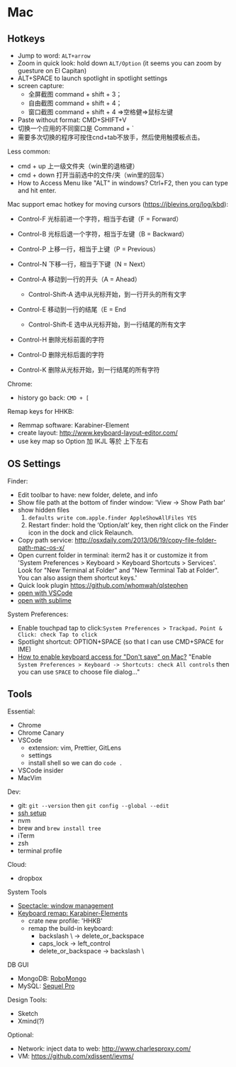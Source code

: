 # Mac

## Hotkeys

- Jump to word: `ALT+arrow`
- Zoom in quick look: hold down `ALT/Option` (it seems you can zoom by guesture on El Capitan)
- ALT+SPACE to launch spotlight in spotlight settings
- screen capture:
  - 全屏截图 command + shift + 3；
  - 自由截图 command + shift + 4；
  - 窗口截图 command + shift + 4 =>空格健=>鼠标左键
- Paste without format: CMD+SHIFT+V
- 切换一个应用的不同窗口是 Command + \`
- 需要多次切换的程序可按住cnd+tab不放手，然后使用触摸板点击。

Less common:
- cmd + up 上一级文件夹（win里的退格键）
- cmd + down 打开当前选中的文件/夹（win里的回车）
- How to Access Menu like "ALT" in windows? Ctrl+F2, then you can type and hit enter.


Mac support emac hotkey for moving cursors (https://jblevins.org/log/kbd):
- Control-F 光标前进一个字符，相当于右键（F = Forward）
- Control-B 光标后退一个字符，相当于左键（B = Backward）
- Control-P 上移一行，相当于上键（P = Previous）
- Control-N 下移一行，相当于下键（N = Next）
- Control-A 移动到一行的开头（A = Ahead）
  - Control-Shift-A 选中从光标开始，到一行开头的所有文字
- Control-E 移动到一行的结尾（E = End
  - Control-Shift-E 选中从光标开始，到一行结尾的所有文字

- Control-H 删除光标前面的字符
- Control-D 删除光标后面的字符
- Control-K 删除从光标开始，到一行结尾的所有字符

Chrome:
- history go back: `CMD + [`


Remap keys for HHKB:
- Remmap software: Karabiner-Element
- create layout: http://www.keyboard-layout-editor.com/
- use key map so Option 加 IKJL 等於 上下左右



## OS Settings

Finder:
- Edit toolbar to have: new folder, delete, and info
- Show file path at the bottom of finder window: 'View -> Show Path bar'
- show hidden files
    1. `defaults write com.apple.finder AppleShowAllFiles YES`
    3. Restart finder: hold the ‘Option/alt’ key, then right click on the Finder icon in the dock and click Relaunch.
- Copy path service: http://osxdaily.com/2013/06/19/copy-file-folder-path-mac-os-x/
- Open current folder in terminal: iterm2 has it or customize it from 'System Preferences > Keyboard > Keyboard Shortcuts > Services'. Look for "New Terminal at Folder" and "New Terminal Tab at Folder". You can also assign them shortcut keys.'
- Quick look plugin https://github.com/whomwah/qlstephen
- [open with VSCode](https://github.com/hamxiaoz/open-folder-with-vs-code)
- [open with sublime](https://github.com/hamxiaoz/open-folder-with-sublime)


System Preferences:
- Enable touchpad tap to click:`System Preferences > Trackpad，Point & Click: check Tap to click`
- Spotlight shortcut: OPTION+SPACE (so that I can use CMD+SPACE for IME)
- [How to enable keyboard access for "Don't save" on Mac?](http://zurassic.com/blog/TIL-how-to-enable-keyboard-access-for-donot-save-mac.html) "Enable `System Preferences > Keyboard -> Shortcuts: check All controls` then you can use `SPACE` to choose file dialog..."


## Tools

Essential:
- Chrome
- Chrome Canary
- VSCode
    - extension: vim, Prettier, GitLens
    - settings
    - install shell so we can do `code .`
- VSCode insider
- MacVim

Dev:
- git: `git --version` then `git config --global --edit`
- [ssh setup](https://help.github.com/en/articles/connecting-to-github-with-ssh)
- nvm
- brew and `brew install tree`
- iTerm
- zsh
- terminal profile

Cloud:
- dropbox

System Tools
- [Spectacle: window management](https://www.spectacleapp.com/)
- [Keyboard remap: Karabiner-Elements](https://pqrs.org/osx/karabiner/)
  - crate new profile: 'HHKB'
  - remap the build-in keyboard:
    - backslash \ -> delete_or_backspace
    - caps_lock -> left_control
    - delete_or_backspace -> backslash \

DB GUI
  - MongoDB: [RoboMongo](https://robomongo.org/download)
  - MySQL: [Sequel Pro](https://www.sequelpro.com/)

Design Tools:
- Sketch
- Xmind(?)

Optional:
- Network: inject data to web: http://www.charlesproxy.com/
- VM: https://github.com/xdissent/ievms/
